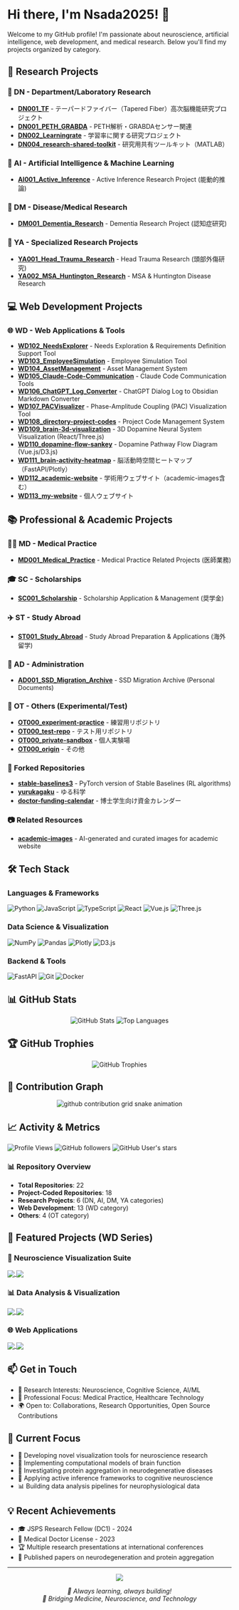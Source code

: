 # Hi there, I'm Nsada2025! 👋

Welcome to my GitHub profile! I'm passionate about neuroscience, artificial intelligence, web development, and medical research. Below you'll find my projects organized by category.

## 🧬 Research Projects

### 🧠 DN - Department/Laboratory Research
- **[DN001_TF](https://github.com/Nsada2025/DN001_TF)** - テーパードファイバー（Tapered Fiber）高次脳機能研究プロジェクト
- **[DN001_PETH_GRABDA](https://github.com/Nsada2025/DN001_PETH_GRABDA)** - PETH解析・GRABDAセンサー関連
- **[DN002_Learningrate](https://github.com/Nsada2025/DN002_Learningrate)** - 学習率に関する研究プロジェクト
- **[DN004_research-shared-toolkit](https://github.com/Nsada2025/DN004_research-shared-toolkit)** - 研究用共有ツールキット（MATLAB）

### 🤖 AI - Artificial Intelligence & Machine Learning
- **[AI001_Active_Inference](https://github.com/Nsada2025/AI001_Active_Inference)** - Active Inference Research Project (能動的推論)

### 🏥 DM - Disease/Medical Research
- **[DM001_Dementia_Research](https://github.com/Nsada2025/DM001_Dementia_Research)** - Dementia Research Project (認知症研究)

### 🔬 YA - Specialized Research Projects
- **[YA001_Head_Trauma_Research](https://github.com/Nsada2025/YA001_Head_Trauma_Research)** - Head Trauma Research (頭部外傷研究)
- **[YA002_MSA_Huntington_Research](https://github.com/Nsada2025/YA002_MSA_Huntington_Research)** - MSA & Huntington Disease Research

## 💻 Web Development Projects

### 🌐 WD - Web Applications & Tools
- **[WD102_NeedsExplorer](https://github.com/Nsada2025/WD102_NeedsExplorer)** - Needs Exploration & Requirements Definition Support Tool
- **[WD103_EmployeeSimulation](https://github.com/Nsada2025/WD103_EmployeeSimulation)** - Employee Simulation Tool
- **[WD104_AssetManagement](https://github.com/Nsada2025/WD104_AssetManagement)** - Asset Management System
- **[WD105_Claude-Code-Communication](https://github.com/Nsada2025/WD105_Claude-Code-Communication)** - Claude Code Communication Tools
- **[WD106_ChatGPT_Log_Converter](https://github.com/Nsada2025/WD106_ChatGPT_Log_Converter)** - ChatGPT Dialog Log to Obsidian Markdown Converter
- **[WD107_PACVisualizer](https://github.com/Nsada2025/WD107_PACVisualizer)** - Phase-Amplitude Coupling (PAC) Visualization Tool
- **[WD108_directory-project-codes](https://github.com/Nsada2025/WD108_directory-project-codes)** - Project Code Management System
- **[WD109_brain-3d-visualization](https://github.com/Nsada2025/WD109_brain-3d-visualization)** - 3D Dopamine Neural System Visualization (React/Three.js)
- **[WD110_dopamine-flow-sankey](https://github.com/Nsada2025/WD110_dopamine-flow-sankey)** - Dopamine Pathway Flow Diagram (Vue.js/D3.js)
- **[WD111_brain-activity-heatmap](https://github.com/Nsada2025/WD111_brain-activity-heatmap)** - 脳活動時空間ヒートマップ（FastAPI/Plotly）
- **[WD112_academic-website](https://github.com/Nsada2025/WD112_academic-website)** - 学術用ウェブサイト（academic-images含む）
- **[WD113_my-website](https://github.com/Nsada2025/WD113_my-website)** - 個人ウェブサイト

## 📚 Professional & Academic Projects

### 👨‍⚕️ MD - Medical Practice
- **[MD001_Medical_Practice](https://github.com/Nsada2025/MD001_Medical_Practice)** - Medical Practice Related Projects (医師業務)

### 🎓 SC - Scholarships
- **[SC001_Scholarship](https://github.com/Nsada2025/SC001_Scholarship)** - Scholarship Application & Management (奨学金)

### ✈️ ST - Study Abroad
- **[ST001_Study_Abroad](https://github.com/Nsada2025/ST001_Study_Abroad)** - Study Abroad Preparation & Applications (海外留学)

### 📁 AD - Administration
- **[AD001_SSD_Migration_Archive](https://github.com/Nsada2025/AD001_SSD_Migration_Archive)** - SSD Migration Archive (Personal Documents)

### 🧪 OT - Others (Experimental/Test)
- **[OT000_experiment-practice](https://github.com/Nsada2025/OT000_experiment-practice)** - 練習用リポジトリ
- **[OT000_test-repo](https://github.com/Nsada2025/OT000_test-repo)** - テスト用リポジトリ
- **[OT000_private-sandbox](https://github.com/Nsada2025/OT000_private-sandbox)** - 個人実験場
- **[OT000_origin](https://github.com/Nsada2025/OT000_origin)** - その他

### 🔀 Forked Repositories
- **[stable-baselines3](https://github.com/Nsada2025/stable-baselines3)** - PyTorch version of Stable Baselines (RL algorithms)
- **[yurukagaku](https://github.com/Nsada2025/yurukagaku)** - ゆる科学
- **[doctor-funding-calendar](https://github.com/Nsada2025/doctor-funding-calendar)** - 博士学生向け資金カレンダー

### 📷 Related Resources
- **[academic-images](https://github.com/Nsada2025/academic-images)** - AI-generated and curated images for academic website

## 🛠️ Tech Stack

### Languages & Frameworks
![Python](https://img.shields.io/badge/-Python-3776AB?style=flat-square&logo=Python&logoColor=white)
![JavaScript](https://img.shields.io/badge/-JavaScript-F7DF1E?style=flat-square&logo=javascript&logoColor=black)
![TypeScript](https://img.shields.io/badge/-TypeScript-3178C6?style=flat-square&logo=typescript&logoColor=white)
![React](https://img.shields.io/badge/-React-61DAFB?style=flat-square&logo=react&logoColor=black)
![Vue.js](https://img.shields.io/badge/-Vue.js-4FC08D?style=flat-square&logo=vue.js&logoColor=white)
![Three.js](https://img.shields.io/badge/-Three.js-000000?style=flat-square&logo=three.js&logoColor=white)

### Data Science & Visualization
![NumPy](https://img.shields.io/badge/-NumPy-013243?style=flat-square&logo=numpy&logoColor=white)
![Pandas](https://img.shields.io/badge/-Pandas-150458?style=flat-square&logo=pandas&logoColor=white)
![Plotly](https://img.shields.io/badge/-Plotly-3F4F75?style=flat-square&logo=plotly&logoColor=white)
![D3.js](https://img.shields.io/badge/-D3.js-F68212?style=flat-square&logo=d3.js&logoColor=white)

### Backend & Tools
![FastAPI](https://img.shields.io/badge/-FastAPI-009688?style=flat-square&logo=fastapi&logoColor=white)
![Git](https://img.shields.io/badge/-Git-F05032?style=flat-square&logo=git&logoColor=white)
![Docker](https://img.shields.io/badge/-Docker-2496ED?style=flat-square&logo=docker&logoColor=white)

## 📊 GitHub Stats

<div align="center">
  <img src="https://github-readme-stats.vercel.app/api?username=Nsada2025&show_icons=true&theme=radical" alt="GitHub Stats" />
  <img src="https://github-readme-stats.vercel.app/api/top-langs/?username=Nsada2025&layout=compact&theme=radical" alt="Top Languages" />
</div>

## 🏆 GitHub Trophies

<div align="center">
  <img src="https://github-profile-trophy.vercel.app/?username=Nsada2025&theme=radical&no-frame=true&column=7" alt="GitHub Trophies" />
</div>

## 🐍 Contribution Graph

<div align="center">
  <picture>
    <source media="(prefers-color-scheme: dark)" srcset="https://raw.githubusercontent.com/Nsada2025/Nsada2025/output/github-contribution-grid-snake-dark.svg">
    <source media="(prefers-color-scheme: light)" srcset="https://raw.githubusercontent.com/Nsada2025/Nsada2025/output/github-contribution-grid-snake.svg">
    <img alt="github contribution grid snake animation" src="https://raw.githubusercontent.com/Nsada2025/Nsada2025/output/github-contribution-grid-snake.svg">
  </picture>
</div>

## 📈 Activity & Metrics

![Profile Views](https://komarev.com/ghpvc/?username=Nsada2025&color=blueviolet&style=flat-square)
![GitHub followers](https://img.shields.io/github/followers/Nsada2025?style=social)
![GitHub User's stars](https://img.shields.io/github/stars/Nsada2025?style=social)

### 📊 Repository Overview

- **Total Repositories**: 22
- **Project-Coded Repositories**: 18
- **Research Projects**: 6 (DN, AI, DM, YA categories)
- **Web Development**: 13 (WD category)
- **Others**: 4 (OT category)

## 🌟 Featured Projects (WD Series)

### 🧠 Neuroscience Visualization Suite
<a href="https://github.com/Nsada2025/WD109_brain-3d-visualization">
  <img align="center" src="https://github-readme-stats.vercel.app/api/pin/?username=Nsada2025&repo=WD109_brain-3d-visualization&theme=radical" />
</a>
<a href="https://github.com/Nsada2025/WD110_dopamine-flow-sankey">
  <img align="center" src="https://github-readme-stats.vercel.app/api/pin/?username=Nsada2025&repo=WD110_dopamine-flow-sankey&theme=radical" />
</a>

### 📊 Data Analysis & Visualization
<a href="https://github.com/Nsada2025/WD111_brain-activity-heatmap">
  <img align="center" src="https://github-readme-stats.vercel.app/api/pin/?username=Nsada2025&repo=WD111_brain-activity-heatmap&theme=radical" />
</a>
<a href="https://github.com/Nsada2025/WD103_EmployeeSimulation">
  <img align="center" src="https://github-readme-stats.vercel.app/api/pin/?username=Nsada2025&repo=WD103_EmployeeSimulation&theme=radical" />
</a>

### 🌐 Web Applications
<a href="https://github.com/Nsada2025/WD112_academic-website">
  <img align="center" src="https://github-readme-stats.vercel.app/api/pin/?username=Nsada2025&repo=WD112_academic-website&theme=radical" />
</a>
<a href="https://github.com/Nsada2025/WD108_directory-project-codes">
  <img align="center" src="https://github-readme-stats.vercel.app/api/pin/?username=Nsada2025&repo=WD108_directory-project-codes&theme=radical" />
</a>

## 📫 Get in Touch

- 🔬 Research Interests: Neuroscience, Cognitive Science, AI/ML
- 💼 Professional Focus: Medical Practice, Healthcare Technology
- 🌍 Open to: Collaborations, Research Opportunities, Open Source Contributions

## 🎯 Current Focus

- 🔬 Developing novel visualization tools for neuroscience research
- 🧠 Implementing computational models of brain function
- 💊 Investigating protein aggregation in neurodegenerative diseases
- 🤖 Applying active inference frameworks to cognitive neuroscience
- 📊 Building data analysis pipelines for neurophysiological data

## 💡 Recent Achievements

- 🎓 JSPS Research Fellow (DC1) - 2024
- 🏥 Medical Doctor License - 2023
- 🏆 Multiple research presentations at international conferences
- 📝 Published papers on neurodegeneration and protein aggregation

---

<p align="center">
  <img src="https://capsule-render.vercel.app/api?type=waving&color=gradient&height=60&section=footer&width=100%" />
</p>

<p align="center">
  <i>🚀 Always learning, always building!</i>
  <br>
  <i>🧬 Bridging Medicine, Neuroscience, and Technology</i>
</p>